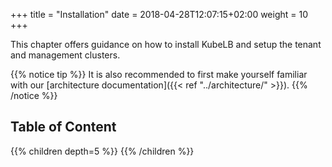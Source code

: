 +++
title = "Installation"
date = 2018-04-28T12:07:15+02:00
weight = 10
+++

This chapter offers guidance on how to install KubeLB and setup the tenant and management clusters.

{{% notice tip %}}
It is also recommended to first make yourself familiar with our [architecture documentation]({{< ref "../architecture/" >}}).
{{% /notice %}}

## Table of Content

{{% children depth=5 %}}
{{% /children %}}
